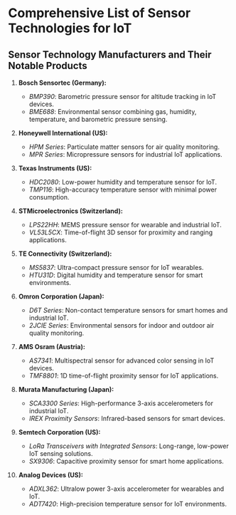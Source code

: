 # Comprehensive List of Sensor Technologies for IoT

## Sensor Technology Manufacturers and Their Notable Products

1. **Bosch Sensortec (Germany):**
   - *BMP390*: Barometric pressure sensor for altitude tracking in IoT devices.
   - *BME688*: Environmental sensor combining gas, humidity, temperature, and barometric pressure sensing.

2. **Honeywell International (US):**
   - *HPM Series*: Particulate matter sensors for air quality monitoring.
   - *MPR Series*: Micropressure sensors for industrial IoT applications.

3. **Texas Instruments (US):**
   - *HDC2080*: Low-power humidity and temperature sensor for IoT.
   - *TMP116*: High-accuracy temperature sensor with minimal power consumption.

4. **STMicroelectronics (Switzerland):**
   - *LPS22HH*: MEMS pressure sensor for wearable and industrial IoT.
   - *VL53L5CX*: Time-of-flight 3D sensor for proximity and ranging applications.

5. **TE Connectivity (Switzerland):**
   - *MS5837*: Ultra-compact pressure sensor for IoT wearables.
   - *HTU31D*: Digital humidity and temperature sensor for smart environments.

6. **Omron Corporation (Japan):**
   - *D6T Series*: Non-contact temperature sensors for smart homes and industrial IoT.
   - *2JCIE Series*: Environmental sensors for indoor and outdoor air quality monitoring.

7. **AMS Osram (Austria):**
   - *AS7341*: Multispectral sensor for advanced color sensing in IoT devices.
   - *TMF8801*: 1D time-of-flight proximity sensor for IoT applications.

8. **Murata Manufacturing (Japan):**
   - *SCA3300 Series*: High-performance 3-axis accelerometers for industrial IoT.
   - *IREX Proximity Sensors*: Infrared-based sensors for smart devices.

9. **Semtech Corporation (US):**
   - *LoRa Transceivers with Integrated Sensors*: Long-range, low-power IoT sensing solutions.
   - *SX9306*: Capacitive proximity sensor for smart home applications.

10. **Analog Devices (US):**
    - *ADXL362*: Ultralow power 3-axis accelerometer for wearables and IoT.
    - *ADT7420*: High-precision temperature sensor for IoT environments.

